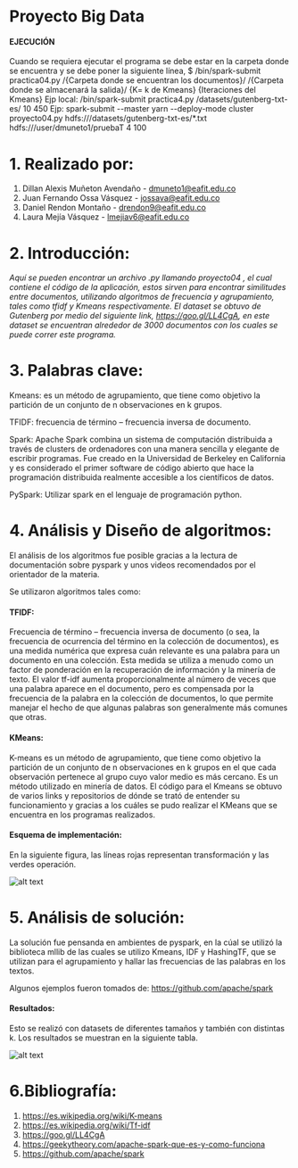 # Proyecto Big Data

#### EJECUCIÓN

Cuando se requiera ejecutar el programa se debe estar en la carpeta donde se encuentra y se debe poner la siguiente línea,
$ /bin/spark-submit practica04.py /{Carpeta donde se encuentran los documentos}/ /{Carpeta donde se almacenará la salida}/  {K= k de Kmeans} {Iteraciones del Kmeans}
Ejp local: /bin/spark-submit practica4.py /datasets/gutenberg-txt-es/ 10 450
Ejp: spark-submit --master yarn --deploy-mode cluster proyecto04.py hdfs:///datasets/gutenberg-txt-es/*.txt hdfs:///user/dmuneto1/pruebaT 4 100



# 1. Realizado por:
1. Dillan Alexis Muñeton Avendaño - dmuneto1@eafit.edu.co
2. Juan Fernando Ossa Vásquez - jossava@eafit.edu.co
3. Daniel Rendon Montaño - drendon9@eafit.edu.co
4. Laura Mejía Vásquez - lmejiav6@eafit.edu.co

# 2. Introducción:

*Aquí se pueden encontrar un archivo .py llamando proyecto04 , el cual contiene el código  de la aplicación, estos sirven para encontrar similitudes entre documentos, utilizando algoritmos de frecuencia y agrupamiento, tales como tfidf y Kmeans respectivamente.
El dataset se obtuvo de Gutenberg por medio del siguiente link, https://goo.gl/LL4CgA, en este dataset se encuentran alrededor de 3000 documentos con los cuales se puede correr este programa.*

# 3. Palabras clave:

Kmeans: es un método de agrupamiento, que tiene como objetivo la partición de un conjunto de n observaciones en k grupos.

TFIDF: frecuencia de término – frecuencia inversa de documento.

Spark: Apache Spark combina un sistema de computación distribuida a través de clusters de ordenadores con una manera sencilla y elegante de escribir programas. Fue creado en la Universidad de Berkeley en California y es considerado el primer software de código abierto que hace la programación distribuida realmente accesible a los científicos de datos.

PySpark: Utilizar spark en el lenguaje de programación python.

# 4. Análisis y Diseño de algoritmos:
El análisis de los algoritmos fue posible gracias a la lectura de documentación sobre pyspark y unos videos recomendados por el orientador de la materia.

Se utilizaron algoritmos tales como:


#### TFIDF: 
Frecuencia de término – frecuencia inversa de documento (o sea, la frecuencia de ocurrencia del término en la colección de documentos), es una medida numérica que expresa cuán relevante es una palabra para un documento en una colección. Esta medida se utiliza a menudo como un factor de ponderación en la recuperación de información y la minería de texto. El valor tf-idf aumenta proporcionalmente al número de veces que una palabra aparece en el documento, pero es compensada por la frecuencia de la palabra en la colección de documentos, lo que permite manejar el hecho de que algunas palabras son generalmente más comunes que otras.


#### KMeans:
K-means es un método de agrupamiento, que tiene como objetivo la partición de un conjunto de n observaciones en k grupos en el que cada observación pertenece al grupo cuyo valor medio es más cercano. Es un método utilizado en minería de datos. El código para el Kmeans se obtuvo de varios links y repositorios de dónde se trató de entender su funcionamiento y gracias a los cuáles se pudo realizar el KMeans que se encuentra en los programas realizados.

#### Esquema de implementación:
En la siguiente figura, las líneas rojas representan transformación y las verdes operación.

![alt text](https://image.ibb.co/gFSRHm/diagrama_BD.png)

# 5. Análisis de solución:

La solución fue pensanda en ambientes de pyspark, en la cúal se utilizó la biblioteca mllib de las cuales se utilizo Kmeans, IDF y HashingTF, que se utilizan para el agrupamiento y hallar las frecuencias de las palabras en los textos. 

Algunos ejemplos fueron tomados de: https://github.com/apache/spark

#### Resultados:
Esto se realizó con datasets de diferentes tamaños y también con distintas k. Los resultados se muestran en la siguiente tabla.

![alt text](https://image.ibb.co/eXHAcm/resultados_B.png)

# 6.Bibliografía:

1. https://es.wikipedia.org/wiki/K-means
2. https://es.wikipedia.org/wiki/Tf-idf
3. https://goo.gl/LL4CgA
4. https://geekytheory.com/apache-spark-que-es-y-como-funciona
5. https://github.com/apache/spark
